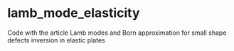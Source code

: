 # lamb_mode_elasticity
Code with the article Lamb modes and Born approximation for small shape defects inversion in elastic plates
